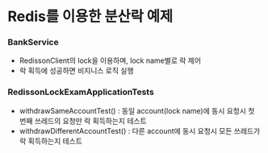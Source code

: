 # Redis를 이용한 분산락 예제

### BankService
* RedissonClient의 lock을 이용하며, lock name별로 락 제어
* 락 획득에 성공하면 비지니스 로직 실행

### RedissonLockExamApplicationTests
* withdrawSameAccountTest() : 동일 account(lock name)에 동시 요청시 첫 번째 쓰레드의 요청만 락 획득하는지 테스트
* withdrawDifferentAccountTest() : 다른 account에 동시 요청시 모든 쓰레드가 락 획득하는지 테스트